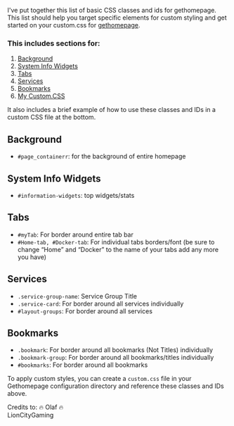 I've put together this list of basic CSS classes and ids for gethomepage. This list should help you target specific elements for custom styling and get started on your custom.css for [gethomepage](https://gethomepage.dev/).
 
### This includes sections for:
1. [Background](#Background)
2. [System Info Widgets](#System-Info-Widgets)
3. [Tabs](#Tabs)
4. [Services](#Services)
5. [Bookmarks](#Bookmarks)
6. [My Custom.CSS](https://github.com/10mfox/Gethomepage-Custom.CSS/blob/main/current%20custom.css)

It also includes a brief example of how to use these classes and IDs in a custom CSS file at the bottom.
 
## Background
- `#page_containerr`: for the background of entire homepage
 
## System Info Widgets
- `#information-widgets`: top widgets/stats
 
## Tabs
- `#myTab`: For border around entire tab bar
- `#Home-tab, #Docker-tab`: For individual tabs borders/font (be sure to change “Home” and “Docker” to the name of your tabs add any more you have)

## Services
- `.service-group-name`: Service Group Title
- `.service-card`: For border around all services individually
- `#layout-groups`: For border around all services
 
## Bookmarks
- `.bookmark`: For border around all bookmarks (Not Titles) individually
- `.bookmark-group`: For border around all bookmarks/titles individually
- `#bookmarks`: For border around all bookmarks

To apply custom styles, you can create a `custom.css` file in your Gethomepage configuration directory and reference these classes and IDs above.
 
Credits to:
    🔥 Olaf 🔥  
    LionCityGaming
